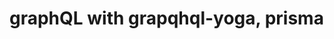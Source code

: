 # graphQL with grapqhql-yoga, prisma 
<!-- 
https://www.graphql-yoga.com/tutorial/basic/01-project-setup

`
$ yarn add --dev typescript @types/node ts-node ts-node-dev cross-env;    
$ yarn tsc --init
`

`
$ yarn add @graphql-yoga/node graphql
$ curl -X POST http://localhost:4000/graphql -H "Content-type: application/json" --data-raw '{"query": "query { hello }"}'
`

`
$ yarn add --dev prisma @prisma/client
$ yarn prisma init
...
$ yarn prisma migrate dev
$ yarn prisma generate
...
$ yarn ts-node src/script.ts
...
$ yarn ts-node src/script.ts
$ yarn prisma studio
` -->


